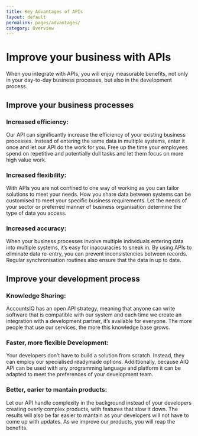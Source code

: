 ```yaml
---
title: Key Advantages of APIs
layout: default
permalink: pages/advantages/
category: Overview
---
```


# Improve your business with APIs

When you integrate with APIs, you will enjoy measurable benefits, not only in your day-to-day business processes, but also in the development process.

## Improve your business processes

### Increased efficiency:
Our API can significantly increase the efficiency of your existing business processes. Instead of entering the same data in multiple systems, enter it once and let our API do the work for you. Free up the time your employees spend on repetitive and potentially dull tasks and let them focus on more high value work.
### Increased flexibility:
With APIs you are not confined to one way of working as you can tailor solutions to meet your needs. How you share data between systems can be customised to meet your specific business requirements. Let the needs of your sector or preferred manner of business organisation determine the type of data you access.
### Increased accuracy:
When your business processes involve multiple individuals entering data into multiple systems, it’s easy for inaccuracies to sneak in. By using APIs to eliminate data re-entry, you can prevent inconsistencies between records. Regular synchronisation routines also ensure that the data in up to date.

## Improve your development process

### Knowledge Sharing:
AccountsIQ has an open API strategy, meaning that anyone can write software that is compatible with our system and each time we create an integration with a development partner, it’s available for everyone. The more people that use our services, the more this knowledge base grows.
### Faster, more flexible Development:
Your developers don’t have to build a solution from scratch. Instead, they can employ our specialised readymade options. Addittionally, because AIQ API can be used with any programming language and platform it can be adapted to meet the preferences of your development team.
### Better, earier to mantain products:
Let our API handle complexity in the background instead of your developers creating overly complex products, with features that slow it down. The results will also be far easier to mantain as your developers will not have to come up with updates. As we improve our products, you will reap the benefits.







